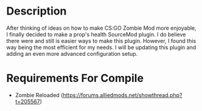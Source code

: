 # Description
After thinking of ideas on how to make CS:GO Zombie Mod more enjoyable, I finally decided to make a prop's health SourceMod plugin. I do believe there were and still is easier ways to make this plugin. However, I found this way being the most efficient for my needs. I will be updating this plugin and adding an even more advanced configuration setup.

# Requirements For Compile
* Zombie Reloaded (https://forums.alliedmods.net/showthread.php?t=205567)



